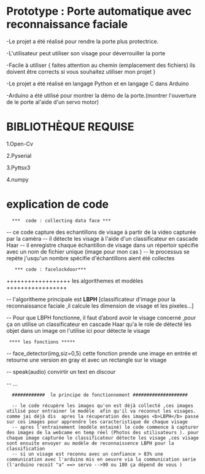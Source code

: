 <h1>  Prototype : Porte automatique avec reconnaissance faciale  </h1>
-Le projet a été réalisé pour rendre la porte plus protectrice.

-L'utilisateur peut utiliser son visage pour déverrouiller la porte

-Facile à utiliser { faites attention au chemin (emplacement des fichiers) ils doivent être corrects si vous souhaitez utiliser mon projet }

-Le projet a été réalisé en langage Python et en langage C dans Arduino

-Arduino a été utilisé pour montrer la démo de la porte.(montrer l'ouverture de le porte al'aide d'un servo motor)



<h1>BIBLIOTHÈQUE REQUISE</h1>

1.Open-Cv

2.Pyserial

3.Pyttsx3

4.numpy

<h1>explication de code </h1>

      ***  code : collecting data face ***
      
--   ce code capture des echantillons de visage à partir de la video capturée par la camèra 
--   il détecte les visage à l'aide d'un classificateur en cascade Haar
--   il enregistre chaque échantillon de visage dans un répertoir spécifie avec un nom de fichier unique (image pour mon cas ) 
--    le processus se repète j'usqu'un nombre spécifie d'échantillons aient été collectes


       *** code : facelockdoor***
        
  ++++++++++++++++++   les algorithemes et modèles  +++++++++++++++++

  
 --  l'algoritheme principale  est  <b> LBPH</b> [classificateur d'image pour la reconnaissance faciale ,il calcule les dimension de visage et les pixeles...]

-- Pour que LBPH fonctionne, il faut d’abord avoir le visage concerné ,pour ça on utilise un classificateur en cascade Haar qu'a le role de détecté les objet dans un image on l'utilise ici pour détecte le visage 

     **** les fonctions *****

-- face_detector(img,siz=0,5) cette fonction  prende une image en entrée et retourne une version en gray et avec un rectangle sur le visage 

--  speak(audio)  convirtir un text en discour 

--     ...

      ############  le principe de fonctionnement ####################

      -- le code récupère les images qu'on est déjà collecté ,ces images utilisé pour entrainer le modèle  afin qu'il va reconnut les visages. comme jai déjà dis  apres la récuperation des images <b>LBPH</b> passe sur ces images pour apprendre les caracteristique de chaque visage 
      -- apres l'entrainement (modèle entainé) le code commence à capturer des images de la webcame en temp réel (Photos des utilisateurs ). pour chaque image capturée le classificateur détecte les visage ,ces visage sont ensuite envoyer au modèle de reconnaissence LBPH pour la classification 
      -- si un visage est reconnu avec un confiance > 83% une communication avec l'arduino mis en oeuvre via la communication serie (l'arduino recoit "a" ==> servo -->90 ou 180 ça dépend de vous )
  
